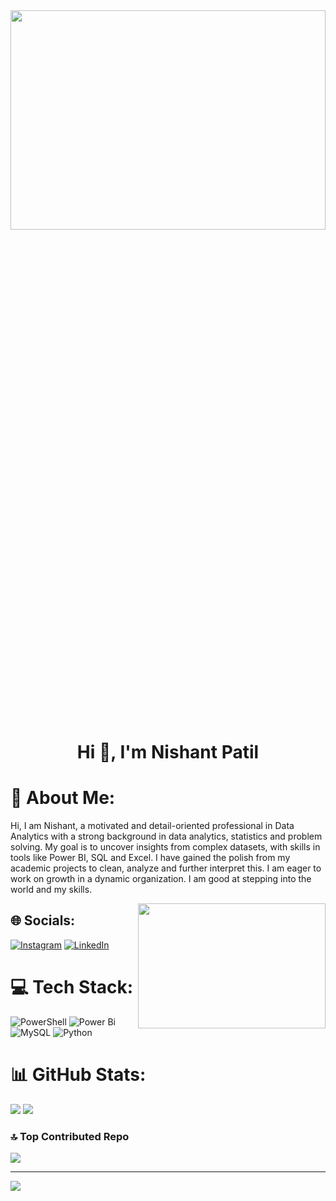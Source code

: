 
<img src="https://github.com/user-attachments/assets/a40e3df3-d920-4502-bcec-b896965233fe" align="right"  width="100%" height="30%">  

<h1 align="center">Hi 👋, I'm Nishant Patil</h1>


# 💫 About Me:
Hi, I am Nishant, a motivated and detail-oriented professional in Data Analytics with a strong background in data analytics, statistics and problem solving. My goal is to uncover insights from complex datasets, with skills in tools like Power BI, SQL and Excel. I have gained the polish from my academic projects to clean, analyze and further interpret this. I am eager to work on growth in a dynamic organization. I am good at stepping into the world and my skills.

 <img src="https://github.com/user-attachments/assets/c407bc1c-525c-4a2d-be67-3e671c68a2df" align="right"  width="300" height="200">  

## 🌐 Socials:
[![Instagram](https://img.shields.io/badge/Instagram-%23E4405F.svg?logo=Instagram&logoColor=white)](https://instagram.com/n_i_s_h_a_n_t__p_a_t_i_l) [![LinkedIn](https://img.shields.io/badge/LinkedIn-%230077B5.svg?logo=linkedin&logoColor=white)](https://linkedin.com/in/nishant-patil-a1334a32a/) 

# 💻 Tech Stack:
![PowerShell](https://img.shields.io/badge/PowerShell-%235391FE.svg?style=plastic&logo=powershell&logoColor=white) ![Power Bi](https://img.shields.io/badge/power_bi-F2C811?style=plastic&logo=powerbi&logoColor=black) ![MySQL](https://img.shields.io/badge/mysql-4479A1.svg?style=plastic&logo=mysql&logoColor=white) ![Python](https://img.shields.io/badge/python-3670A0?style=plastic&logo=python&logoColor=ffdd54)
# 📊 GitHub Stats:
![](https://github-readme-stats.vercel.app/api?username=Nishantpatil27&theme=cobalt&hide_border=false&include_all_commits=true&count_private=true) 
![](https://github-readme-streak-stats.herokuapp.com/?user=Nishantpatil27&theme=cobalt&hide_border=false)<br/>
<!-- ![](https://github-readme-stats.vercel.app/api/top-langs/?username=Nishantpatil27&theme=cobalt&hide_border=false&include_all_commits=true&count_private=true&layout=compact)-->

### 🔝 Top Contributed Repo
![](https://github-contributor-stats.vercel.app/api?username=Nishantpatil27&limit=5&theme=codeSTACKr&combine_all_yearly_contributions=true)

---
[![](https://visitcount.itsvg.in/api?id=Nishantpatil27&icon=1&color=0)](https://visitcount.itsvg.in)

